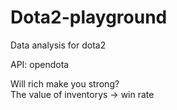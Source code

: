 # Dota2-playground
Data analysis for dota2  

API: opendota  

Will rich make you strong?  
The value of inventorys -> win rate
